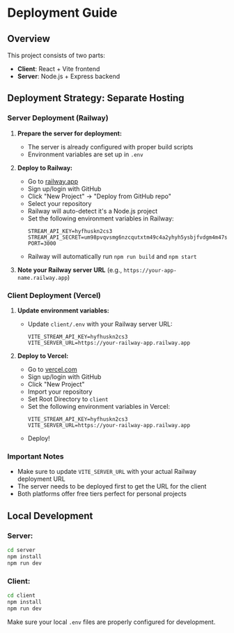 # Deployment Guide

## Overview
This project consists of two parts:
- **Client**: React + Vite frontend
- **Server**: Node.js + Express backend

## Deployment Strategy: Separate Hosting

### Server Deployment (Railway)

1. **Prepare the server for deployment:**
   - The server is already configured with proper build scripts
   - Environment variables are set up in `.env`

2. **Deploy to Railway:**
   - Go to [railway.app](https://railway.app)
   - Sign up/login with GitHub
   - Click "New Project" → "Deploy from GitHub repo"
   - Select your repository
   - Railway will auto-detect it's a Node.js project
   - Set the following environment variables in Railway:
     ```
     STREAM_API_KEY=hyfhuskn2cs3
     STREAM_API_SECRET=um98pvqvsmg6nzcqutxtm49c4a2yhyh5ysbjfvdgm4m47saxaff4avdu4jryct23
     PORT=3000
     ```
   - Railway will automatically run `npm run build` and `npm start`

3. **Note your Railway server URL** (e.g., `https://your-app-name.railway.app`)

### Client Deployment (Vercel)

1. **Update environment variables:**
   - Update `client/.env` with your Railway server URL:
     ```
     VITE_STREAM_API_KEY=hyfhuskn2cs3
     VITE_SERVER_URL=https://your-railway-app.railway.app
     ```

2. **Deploy to Vercel:**
   - Go to [vercel.com](https://vercel.com)
   - Sign up/login with GitHub
   - Click "New Project"
   - Import your repository
   - Set Root Directory to `client`
   - Set the following environment variables in Vercel:
     ```
     VITE_STREAM_API_KEY=hyfhuskn2cs3
     VITE_SERVER_URL=https://your-railway-app.railway.app
     ```
   - Deploy!

### Important Notes

- Make sure to update `VITE_SERVER_URL` with your actual Railway deployment URL
- The server needs to be deployed first to get the URL for the client
- Both platforms offer free tiers perfect for personal projects

## Local Development

### Server:
```bash
cd server
npm install
npm run dev
```

### Client:
```bash
cd client
npm install
npm run dev
```

Make sure your local `.env` files are properly configured for development.
